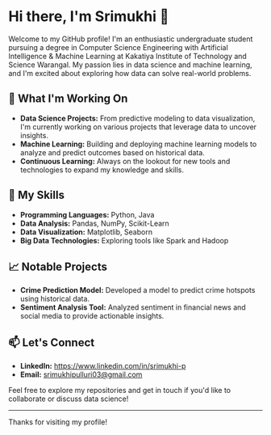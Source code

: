 # Hi there, I'm Srimukhi 👋

Welcome to my GitHub profile! I'm an enthusiastic undergraduate student pursuing a degree in Computer Science Engineering with Artificial Intelligence & Machine Learning at Kakatiya Institute of Technology and Science Warangal. My passion lies in data science and machine learning, and I'm excited about exploring how data can solve real-world problems.

## 🚀 What I'm Working On

- **Data Science Projects:** From predictive modeling to data visualization, I'm currently working on various projects that leverage data to uncover insights.
- **Machine Learning:** Building and deploying machine learning models to analyze and predict outcomes based on historical data.
- **Continuous Learning:** Always on the lookout for new tools and technologies to expand my knowledge and skills.

## 🌟 My Skills

- **Programming Languages:** Python, Java
- **Data Analysis:** Pandas, NumPy, Scikit-Learn
- **Data Visualization:** Matplotlib, Seaborn
- **Big Data Technologies:** Exploring tools like Spark and Hadoop

## 📈 Notable Projects

- **Crime Prediction Model:** Developed a model to predict crime hotspots using historical data.
- **Sentiment Analysis Tool:** Analyzed sentiment in financial news and social media to provide actionable insights.

## 📫 Let's Connect

- **LinkedIn:** https://www.linkedin.com/in/srimukhi-p
- **Email:** srimukhipulluri03@gmail.com

Feel free to explore my repositories and get in touch if you'd like to collaborate or discuss data science!

---

Thanks for visiting my profile!


